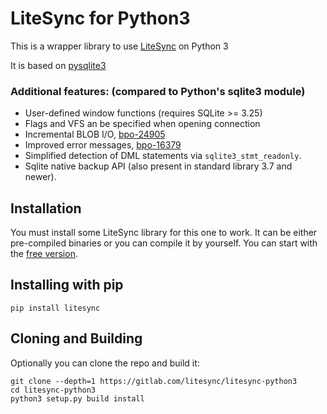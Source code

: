 LiteSync for Python3
====================

This is a wrapper library to use [LiteSync](http://litesync.io) on Python 3

It is based on [pysqlite3](https://github.com/coleifer/pysqlite3)


### Additional features:  (compared to Python's sqlite3 module)

* User-defined window functions (requires SQLite >= 3.25)
* Flags and VFS an be specified when opening connection
* Incremental BLOB I/O, [bpo-24905](https://github.com/python/cpython/pull/271)
* Improved error messages, [bpo-16379](https://github.com/python/cpython/pull/1108)
* Simplified detection of DML statements via `sqlite3_stmt_readonly`.
* Sqlite native backup API (also present in standard library 3.7 and newer).


Installation
------------

You must install some LiteSync library for this one to work. It can be either
pre-compiled binaries or you can compile it by yourself. You can start with
the [free version](http://litesync.io/en/download.html).


## Installing with pip

```
pip install litesync
```


## Cloning and Building

Optionally you can clone the repo and build it:

```
git clone --depth=1 https://gitlab.com/litesync/litesync-python3
cd litesync-python3
python3 setup.py build install
```

